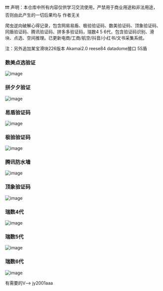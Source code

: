 
❗❗❗ 声明：本仓库中所有内容仅供学习交流使用，严禁用于商业用途和非法用途，否则由此产生的一切后果均与 作者无关

爬虫逆向破解心得记录，包含网易易盾、极验验证码、数美验证码、顶象验证码、同盾验证码、腾讯验证码、拼多多验证码，瑞数4 5 6代，包含验证码识别、滑块、点选、空间推理。已更新电商/工商/航空/抖音/小红书/文书采集系统。

注：另外追加某宝滑块226版本  Akamai2.0 reese84 datadome接口 5S盾
### 数美点选验证
![image](https://github.com/create-codeless/spider2023/assets/46162960/ef83f4ad-6ca4-4797-8a5b-165dd21aed9d)

### 拼夕夕验证
![image](https://github.com/create-codeless/spider2023/assets/46162960/ef20d3c2-e858-4b5f-8216-ac83182a0779)

### 易盾验证码
![image](https://github.com/create-codeless/spider2023/assets/46162960/8f2dedf2-dff5-4b63-95f4-fa634f832394)

### 极验验证码
![image](https://github.com/create-codeless/spider2023/assets/46162960/76529a33-fa76-44d7-b7c2-107b58a1ad3e)

### 腾讯防水墙
![image](https://github.com/create-codeless/spider2023/assets/46162960/290bed17-9cab-44eb-b32d-6178b14f3ff0)

### 顶象验证码
![image](https://github.com/create-codeless/spider2023/assets/46162960/707c37f3-64b3-4673-b812-02c7df824eda)

### 瑞数4代
![image](https://github.com/create-codeless/spider2023/assets/46162960/265e9ddd-2906-44aa-a13a-961f3c8af99f)

### 瑞数5代
![image](https://github.com/create-codeless/spider2023/assets/46162960/09109f73-f4b1-4e7e-9964-2d2dead31d49)

### 瑞数6代
![image](https://github.com/create-codeless/spider2023/assets/46162960/a1130205-3489-4992-ba15-5a28c874ee7e)

有需要的V--> jy2001aaa


